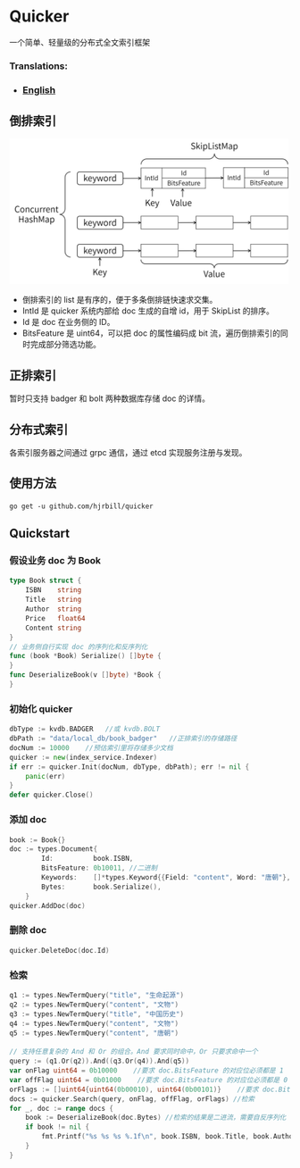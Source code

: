 # Quicker
一个简单、轻量级的分布式全文索引框架

### Translations:
- ### [English](/README_EN.md)

## 倒排索引

<img src="demo/views/img/倒排索引.png" width="500"/>    

- 倒排索引的 list 是有序的，便于多条倒排链快速求交集。
- IntId 是 quicker 系统内部给 doc 生成的自增 id，用于 SkipList 的排序。
- Id 是 doc 在业务侧的 ID。
- BitsFeature 是 uint64，可以把 doc 的属性编码成 bit 流，遍历倒排索引的同时完成部分筛选功能。

## 正排索引
暂时只支持 badger 和 bolt 两种数据库存储 doc 的详情。

## 分布式索引
各索引服务器之间通过 grpc 通信，通过 etcd 实现服务注册与发现。

## 使用方法
`go get -u github.com/hjrbill/quicker`

## Quickstart
### 假设业务 doc 为 Book
```go 
type Book struct {
	ISBN    string
	Title   string
	Author  string
	Price   float64
	Content string
}
// 业务侧自行实现 doc 的序列化和反序列化
func (book *Book) Serialize() []byte {
}
func DeserializeBook(v []byte) *Book {
}
```
### 初始化 quicker
```go
dbType := kvdb.BADGER   //或 kvdb.BOLT
dbPath := "data/local_db/book_badger"   //正排索引的存储路径
docNum := 10000    //预估索引里将存储多少文档
quicker := new(index_service.Indexer)
if err := quicker.Init(docNum, dbType, dbPath); err != nil {
    panic(err)
}
defer quicker.Close()
```
### 添加 doc
```go
book := Book{}
doc := types.Document{
		Id:          book.ISBN,
		BitsFeature: 0b10011, //二进制
		Keywords:    []*types.Keyword{{Field: "content", Word: "唐朝"}, {Field: "content", Word: "文物"}, {Field: "title", Word: book.Title}},
		Bytes:       book.Serialize(),
	}
quicker.AddDoc(doc)
```
### 删除 doc
```go 
quicker.DeleteDoc(doc.Id)
```
### 检索
```go 
q1 := types.NewTermQuery("title", "生命起源")
q2 := types.NewTermQuery("content", "文物")
q3 := types.NewTermQuery("title", "中国历史")
q4 := types.NewTermQuery("content", "文物")
q5 := types.NewTermQuery("content", "唐朝")

// 支持任意复杂的 And 和 Or 的组合。And 要求同时命中，Or 只要求命中一个
query := (q1.Or(q2)).And((q3.Or(q4)).And(q5))
var onFlag uint64 = 0b10000    //要求 doc.BitsFeature 的对应位必须都是 1
var offFlag uint64 = 0b01000    //要求 doc.BitsFeature 的对应位必须都是 0
orFlags := []uint64{uint64(0b00010), uint64(0b00101)}    //要求 doc.BitsFeature 的对应位至少有一个是 1
docs := quicker.Search(query, onFlag, offFlag, orFlags) //检索
for _, doc := range docs {
    book := DeserializeBook(doc.Bytes) //检索的结果是二进流，需要自反序列化
    if book != nil {
        fmt.Printf("%s %s %s %.1f\n", book.ISBN, book.Title, book.Author, book.Price)
    }
}
```